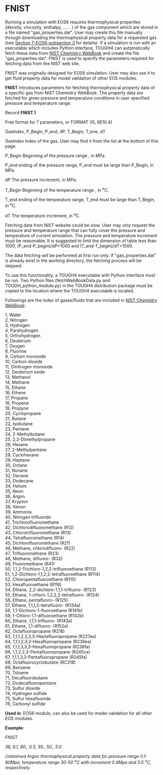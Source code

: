 # FNIST

Running a simulation with EOS6 requires thermophysical properties (density, viscosity, enthalpy, ...... ) of the gas component which are stored in a file named "gas\_properties.dat".  User may create this file manually through downloading the thermophysical property data for a requested gas (see [Section 7-EOS6-subsection 3](../../process-modeling/eos6.md) for details).  If a simulation is run with an executable which includes Python interface, TOUGH4 can automatically fetch these data  from  [NIST Chemistry WebBook](https://webbook.nist.gov/chemistry/fluid/) and create the file "gas\_properties.dat".  FNIST is used to specify the parameters required for fetching data from the NIST web site.&#x20;

FNIST was originally designed for EOS6 simulation. User may also use it to get fluid property data for model validation of other EOS modules.&#x20;

**FNIST**           Introduces parameters for fetching thermophysical property data of a specific gas from  NIST Chemistry WebBook. The property data are fetched for given pressure and temperature conditions in user specified pressure and temperature range.&#x20;

Record **FNIST.1**

&#x20;                       Free format for 7 parameters, or FORMAT (I5, 6E10.4)

&#x20;                       GasIndex, P\_Begin, P\_end, dP, T\_Begin, T\_ene, dT

GasIndex       Index of the gas. User may find it from the list at the bottom of this page. &#x20;

&#x20;P\_Begin         Beginning of the  pressure range , in MPa.&#x20;

&#x20;P\_end             ending of the  pressure range, P\_end  must be large than P\_Begin, in MPa.&#x20;

&#x20;dP                   The pressure increment, in MPa.

&#x20;T\_Begin         Beginning of the  temperature range , in <sup>o</sup>C.&#x20;

&#x20;T\_end             ending of the  temperature range, T\_end  must be large than T\_Begin, in <sup>o</sup>C.&#x20;

&#x20;dT                    The temperature increment, in <sup>o</sup>C.

Fetching data from NIST website could be slow. User may only request the pressure and temperature range that can fully cover the pressure and temperature of current simulation. The pressure and temperature  increment must be reasonable. It is suggested to limit the dimension of table less than 1000, (P\_end-P\_begin)/dP<1000 and (T\_end-T\_begin)/dT<1000.&#x20;

The data fetching will be performed at first run only. If "gas\_properties.dat" is already exist in the working directory, the fetching process will be skipped.&#x20;

To use this functionality, a TOUGH4 executable with Python interface  must be run. Two Python files (fetchWebBookData.py and TOUGH\_python\_module.py) in the TOUGH4 distribution package must be copied to the location where the TOUGH4 executable is located.&#x20;

Followings are the index of gases/fluids  that are included in  [NIST Chemistry WebBook](https://webbook.nist.gov/chemistry/fluid/):

1, Water\
2, Nitrogen\
3, Hydrogen\
4, Parahydrogen\
5, Orthohydrogen\
6, Deuterium\
7, Oxygen\
8, Fluorine\
9, Carbon monoxide\
10, Carbon dioxide\
11, Dinitrogen monoxide\
12, Deuterium oxide\
13, Methanol\
14, Methane\
15, Ethane\
16, Ethene\
17, Propane\
18, Propene\
19, Propyne\
20, Cyclopropane\
21, Butane\
22, Isobutane\
23, Pentane\
24, 2-Methylbutane\
25, 2,2-Dimethylpropane\
26, Hexane\
27, 2-Methylpentane\
28, Cyclohexane\
29, Heptane\
30, Octane\
31, Nonane\
32, Decane\
33, Dodecane\
34, Helium\
35, Neon\
36, Argon\
37, Krypton\
38, Xenon\
39, Ammonia\
40, Nitrogen trifluoride\
41, Trichlorofluoromethane\
42, Dichlorodifluoromethane (R12)\
43, Chlorotrifluoromethane (R13)\
44, Tetrafluoromethane (R14)\
45, Dichlorofluoromethane (R21)\
46, Methane, chlorodifluoro- (R22)\
47, Trifluoromethane (R23)\
48, Methane, difluoro- (R32)\
49, Fluoromethane (R41)\
50, 1,1,2-Trichloro-1,2,2-trifluoroethane (R113)\
51, 1,2-Dichloro-1,1,2,2-tetrafluoroethane (R114)\
52, Chloropentafluoroethane (R115)\
53, Hexafluoroethane (R116)\
54, Ethane, 2,2-dichloro-1,1,1-trifluoro- (R123)\
55, Ethane, 1-chloro-1,2,2,2-tetrafluoro- (R124)\
56, Ethane, pentafluoro- (R125)\
57, Ethane, 1,1,1,2-tetrafluoro- (R134a)\
58, 1,1-Dichloro-1-fluoroethane (R141b)\
59, 1-Chloro-1,1-difluoroethane (R142b)\
60, Ethane, 1,1,1-trifluoro- (R143a)\
61, Ethane, 1,1-difluoro- (R152a)\
62, Octafluoropropane (R218)\
63, 1,1,1,2,3,3,3-Heptafluoropropane (R227ea)\
64, 1,1,1,2,3,3-Hexafluoropropane (R236ea)\
65, 1,1,1,3,3,3-Hexafluoropropane (R236fa)\
66, 1,1,2,2,3-Pentafluoropropane (R245ca)\
67, 1,1,1,3,3-Pentafluoropropane (R245fa)\
68, Octafluorocyclobutane (RC318)\
69, Benzene\
70, Toluene\
71, Decafluorobutane\
72, Dodecafluoropentane\
73, Sulfur dioxide\
74, Hydrogen sulfide\
75, Sulfur hexafluoride\
76, Carbonyl sulfide

**Used in**:  EOS6 module, can also be used for model validation for all other EOS modules.

**Example**:

_FNIST_

_36, 0.1,  80., 0.5, 30.,  50., 5.0_           &#x20;

&#x20;_//obtained Argon thermophysical property data for pressure range 0.1-80Mpa, temperature range 30-50&#x20;_<sup>_o_</sup>_C with increment 0.4Mpa and 5.0 &#x20;_<sup>_o_</sup>_C, respectively._
